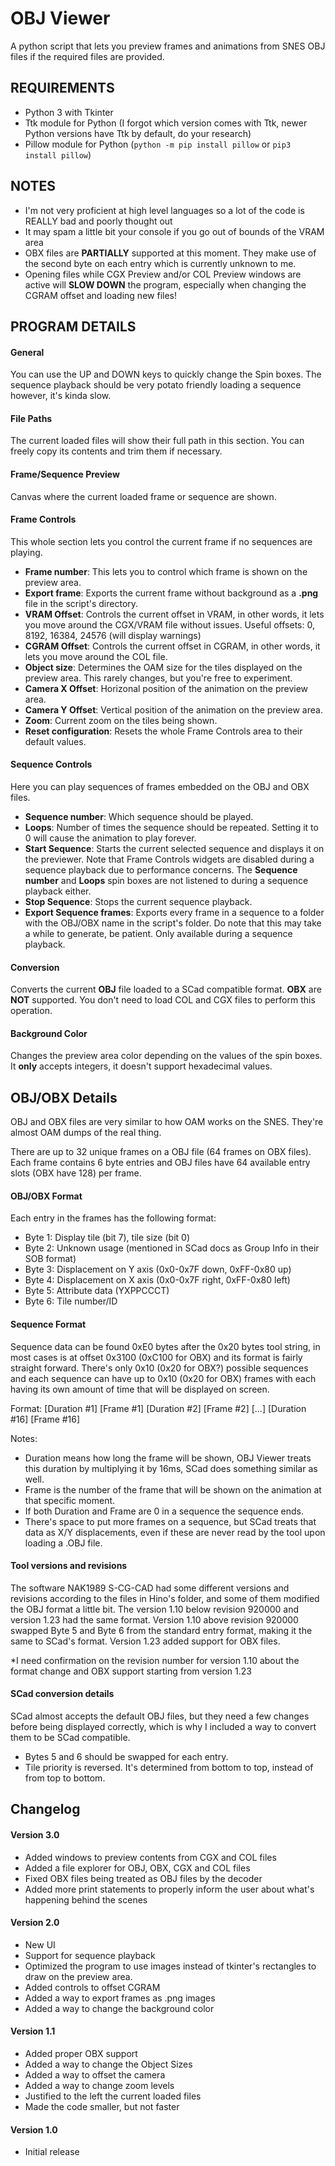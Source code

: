 # OBJ Viewer
A python script that lets you preview frames and animations from SNES OBJ files if the required files are provided.

## REQUIREMENTS
* Python 3 with Tkinter
* Ttk module for Python (I forgot which version comes with Ttk, newer Python versions have Ttk by default, do your research)
* Pillow module for Python (`python -m pip install pillow` or `pip3 install pillow`)

## NOTES
* I'm not very proficient at high level languages so a lot of the code is REALLY bad and poorly thought out
* It may spam a little bit your console if you go out of bounds of the VRAM area
* OBX files are **PARTIALLY** supported at this moment. They make use of the second byte on each entry which is currently unknown to me.
* Opening files while CGX Preview and/or COL Preview windows are active will **SLOW DOWN** the program, especially when changing the CGRAM offset and loading new files!

## PROGRAM DETAILS

#### General
You can use the UP and DOWN keys to quickly change the Spin boxes.
The sequence playback should be very potato friendly loading a sequence however, it's kinda slow.

#### File Paths
The current loaded files will show their full path in this section. You can freely copy its contents and trim them if necessary.

#### Frame/Sequence Preview
Canvas where the current loaded frame or sequence are shown.

#### Frame Controls
This whole section lets you control the current frame if no sequences are playing.
* **Frame number**: This lets you to control which frame is shown on the preview area.
* **Export frame**: Exports the current frame without background as a **.png** file in the script's directory.
* **VRAM Offset**: Controls the current offset in VRAM, in other words, it lets you move around the CGX/VRAM file without issues. Useful offsets: 0, 8192, 16384, 24576 (will display warnings)
* **CGRAM Offset**: Controls the current offset in CGRAM, in other words, it lets you move around the COL file.
* **Object size**: Determines the OAM size for the tiles displayed on the preview area. This rarely changes, but you're free to experiment.
* **Camera X Offset**: Horizonal position of the animation on the preview area.
* **Camera Y Offset**: Vertical position of the animation on the preview area.
* **Zoom**: Current zoom on the tiles being shown.
* **Reset configuration**: Resets the whole Frame Controls area to their default values.

#### Sequence Controls
Here you can play sequences of frames embedded on the OBJ and OBX files.
* **Sequence number**: Which sequence should be played.
* **Loops**: Number of times the sequence should be repeated. Setting it to 0 will cause the animation to play forever.
* **Start Sequence**: Starts the current selected sequence and displays it on the previewer. Note that Frame Controls widgets are disabled during a sequence playback due to performance concerns. The **Sequence number** and **Loops** spin boxes are not listened to during a sequence playback either.
* **Stop Sequence**: Stops the current sequence playback.
* **Export Sequence frames**: Exports every frame in a sequence to a folder with the OBJ/OBX name in the script's folder. Do note that this may take a while to generate, be patient. Only available during a sequence playback.

#### Conversion
Converts the current **OBJ** file loaded to a SCad compatible format. **OBX** are **NOT** supported. You don't need to load COL and CGX files to perform this operation.

#### Background Color
Changes the preview area color depending on the values of the spin boxes. It **only** accepts integers, it doesn't support hexadecimal values.

## OBJ/OBX Details
OBJ and OBX files are very similar to how OAM works on the SNES. They're almost OAM dumps of the real thing.

There are up to 32 unique frames on a OBJ file (64 frames on OBX files). Each frame contains 6 byte entries and OBJ files have 64 available entry slots (OBX have 128) per frame.

#### OBJ/OBX Format 
Each entry in the frames has the following format:
* Byte 1: Display tile (bit 7), tile size (bit 0)
* Byte 2: Unknown usage (mentioned in SCad docs as Group Info in their SOB format)
* Byte 3: Displacement on Y axis (0x0-0x7F down, 0xFF-0x80 up)
* Byte 4: Displacement on X axis (0x0-0x7F right, 0xFF-0x80 left)
* Byte 5: Attribute data (YXPPCCCT)
* Byte 6: Tile number/ID

#### Sequence Format
Sequence data can be found 0xE0 bytes after the 0x20 bytes tool string, in most cases is at offset 0x3100 (0xC100 for OBX) and its format is fairly straight forward. There's only 0x10 (0x20 for OBX?) possible sequences and each sequence can have up to 0x10 (0x20 for OBX) frames with each having its own amount of time that will be displayed on screen.

Format: [Duration #1] [Frame #1] [Duration #2] [Frame #2] [...] [Duration #16] [Frame #16]

Notes:
* Duration means how long the frame will be shown, OBJ Viewer treats this duration by multiplying it by 16ms, SCad does something similar as well.
* Frame is the number of the frame that will be shown on the animation at that specific moment.
* If both Duration and Frame are 0 in a sequence the sequence ends.
* There's space to put more frames on a sequence, but SCad treats that data as X/Y displacements, even if these are never read by the tool upon loading a .OBJ file.

#### Tool versions and revisions
The software NAK1989 S-CG-CAD had some different versions and revisions according to the files in Hino's folder, and some of them modified the OBJ format a little bit. The version 1.10 below revision 920000 and version 1.23 had the same format. Version 1.10 above revision 920000 swapped Byte 5 and Byte 6 from the standard entry format, making it the same to SCad's format. Version 1.23 added support for OBX files.

*I need confirmation on the revision number for version 1.10 about the format change and OBX support starting from version 1.23

#### SCad conversion details
SCad almost accepts the default OBJ files, but they need a few changes before being displayed correctly, which is why I included a way to convert them to be SCad compatible.
* Bytes 5 and 6 should be swapped for each entry.
* Tile priority is reversed. It's determined from bottom to top, instead of from top to bottom.

## Changelog
#### Version 3.0
* Added windows to preview contents from CGX and COL files
* Added a file explorer for OBJ, OBX, CGX and COL files
* Fixed OBX files being treated as OBJ files by the decoder
* Added more print statements to properly inform the user about what's happening behind the scenes

#### Version 2.0
* New UI
* Support for sequence playback
* Optimized the program to use images instead of tkinter's rectangles to draw on the preview area.
* Added controls to offset CGRAM
* Added a way to export frames as .png images
* Added a way to change the background color

#### Version 1.1
* Added proper OBX support
* Added a way to change the Object Sizes
* Added a way to offset the camera
* Added a way to change zoom levels
* Justified to the left the current loaded files
* Made the code smaller, but not faster

#### Version 1.0
* Initial release
